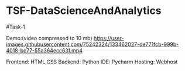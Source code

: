 # TSF-DataScienceAndAnalytics

#Task-1

Demo:(video compressed to 10 mb)
https://user-images.githubusercontent.com/75242324/133462027-de771fcb-999b-4018-bc77-55a364ecc63f.mp4

Frontend: HTML,CSS
Backend: Python
IDE: Pycharm
Hosting: Webhost
